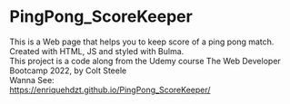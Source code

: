 # PingPong_ScoreKeeper
This is a Web page that helps you to keep score of a ping pong match.
<br>
Created with HTML, JS and styled with Bulma.
<br>
This project is a code along from the Udemy course The Web Developer Bootcamp 2022, by Colt Steele
<br>
Wanna See:
<br>
https://enriquehdzt.github.io/PingPong_ScoreKeeper/
